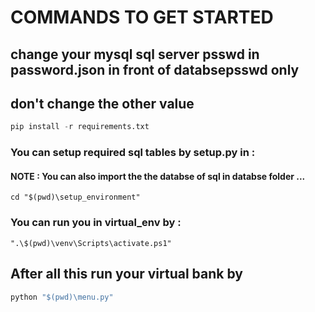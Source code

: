 # COMMANDS TO GET STARTED
## change your mysql sql server psswd in password.json in front of databsepsswd only
## don't change the other value 

```python
pip install -r requirements.txt
```
### You can setup required sql tables by setup.py in : 

#### NOTE : You can also import the the databse of sql in databse folder ...
```shell
cd "$(pwd)\setup_environment"
```
### You can run you in virtual_env by : 
```shell
".\$(pwd)\venv\Scripts\activate.ps1"
```
## After all this run your virtual bank by 
```python
python "$(pwd)\menu.py"
```
